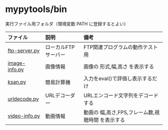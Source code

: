 # mypytools/bin

実行ファイル用フォルダ（環境変数 PATH に登録するとよい）

|ファイル|説明|備考|
|:---|:---|:---|
|[ftp-server.py](ftp-server.py)|ローカルFTPサーバー|FTP関連プログラムの動作テスト用|
|[image-info.py](image-info.py)|画像情報|画像の 形式,幅,高さ を表示する|
|[ksan.py](ksan.py)|簡易計算機|入力をeval()で評価し表示するだけ|
|[urldecode.py](ueldecode.py)|URLデコーダー|URLエンコード文字列をデコードする|
|[video-info.py](video-info.py)|動画情報|動画の 幅,高さ,FPS,フレーム数,視聴時間 を表示する|
